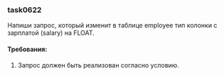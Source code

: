 
### task0622

Напиши запрос, который изменит в таблице employee тип колонки с зарплатой (salary) на FLOAT.


#### Требования:
1.	Запрос должен быть реализован согласно условию.

